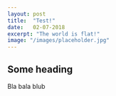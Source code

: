 ```yaml
---
layout: post
title:  "Test!"
date:   02-07-2018
excerpt: "The world is flat!"
image: "/images/placeholder.jpg"
---
```


## Some heading
Bla bala blub
